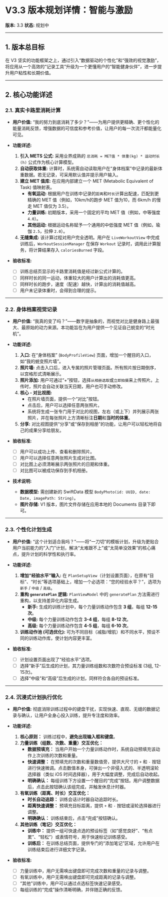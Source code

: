 # V3.3 版本规划详情：智能与激励

**版本:** 3.3
**状态:** 规划中

---

## 1. 版本总目标

在 V3 坚实的功能框架之上，通过引入“数据驱动的个性化”和“强效的视觉激励”，将应用从一个高效的“记录工具”升级为一个更懂用户的“智能健身伙伴”，进一步提升用户粘性和长期价值。

---

## 2. 核心功能详述

### 2.1. 真实卡路里消耗计算

- **用户价值:** “我的努力到底消耗了多少？”——为用户提供更精确、更个性化的能量消耗反馈，增强数据的可信度和参考价值，让用户的每一次流汗都能量化可见。

- **功能详述:**
  1.  **引入 METS 公式:** 采用业界成熟的 `总消耗 = MET值 * 体重(kg) * 运动时长(h)` 公式作为核心计算模型。
  2.  **自动获取体重:** 计算时，系统需自动读取用户在“身体档案”中记录的最新体重数据。若无记录，可采用默认值并提示用户输入。
  3.  **建立 MET 值库:** 在应用内部建立一个 MET (Metabolic Equivalent of Task) 值映射表。
      - **有氧运动:** 根据用户在训练中记录的`距离`和`时长`计算出配速，匹配到更精确的 MET 值（例如，10km/h的跑步 MET 值为10，而 6km/h 的慢走 MET 值仅为 3.5）。
      - **力量训练:** 初期版本，采用一个固定的平均 MET 值（例如，中等强度 `4.0`）。
      - **其他运动:** 根据运动名称赋予一个通用的中低强度 MET 值（例如，瑜伽 `2.5`，拉伸 `2.0`）。
  4.  **无缝集成:** 该计算过程对用户完全透明。用户在 `LiveWorkoutView` 中完成训练后，`WorkoutSessionManager` 在保存 `Workout` 记录时，调用此计算服务，将计算结果存入 `caloriesBurned` 字段。

- **验收标准:**
  - [ ] 训练总结页显示的卡路里消耗值是经过新公式计算的。
  - [ ] 同样时长的同一运动，体重较大的用户计算出的消耗值更高。
  - [ ] 同样时长的跑步，速度（配速）越快，计算出的消耗值越高。
  - [ ] 用户未记录体重时，会得到合理的提示。

---

### 2.2. 身体档案视觉记录

- **用户价值:** “我真的变了吗？”——数字是抽象的，而视觉对比是健身路上最强大、最原始的动力来源。本功能旨在为用户提供一个见证自己蜕变的“时光机”。

- **功能详述:**
  1.  **入口:** 在“身体档案” (`BodyProfileView`) 页面，增加一个醒目的入口，如“我的蜕变照片墙”。
  2.  **照片墙:** 点击入口后，进入专属的照片管理页面。所有照片按日期倒序，以宫格形式清晰展示。
  3.  **照片添加:** 用户可通过“+”按钮，选择`从相册选取`或`立即拍摄`来上传照片。上传时，照片会自动关联当天日期，用户也可手动修改。
  4.  **核心 - 对比视图:**
      - 在照片墙页面，提供一个“对比”按钮。
      - 点击后，用户可以选择任意两张照片。
      - 系统将生成一张专门用于对比的视图，左右（或上下）并列展示两张照片，并在每张照片上方清晰标注**日期**和**当时的体重**。
  5.  **分享:** 对比视图提供“分享”或“保存到相册”的功能，让用户可以轻松地将自己的成果分享给朋友。

- **验收标准:**
  - [ ] 用户可以成功上传、查看和删除照片。
  - [ ] 用户可以选择任意两张照片生成对比图。
  - [ ] 对比图上必须清晰展示两张照片的日期和体重。
  - [ ] 对比图可以被成功保存到手机相册。

- **技术说明:**
  - **数据模型:** 需创建新的 SwiftData 模型 `BodyPhoto(id: UUID, date: Date, imagePath: String)`。
  - **图片存储:** V1 版本，图片文件存储在应用本地的 Documents 目录下即可。

---

### 2.3. 个性化计划生成

- **用户价值:** “这个计划适合我吗？”——将“一刀切”的模板计划，升级为更贴合用户当前能力的“入门”计划，解决“太难跟不上”或“太简单没效果”的核心痛点，提升计划的科学性和执行率。

- **功能详述:**
  1.  **增加“经验水平”输入:** 在 `PlanSetupView`（计划设置页面），在原有“目标”、“时长”等选项基础上，增加一个必选项：“您的经验水平？”，选项为 `新手` / `中级` / `高级`。
  2.  **重构 `generatePlan` 逻辑:** `PlanViewModel` 中的 `generatePlan` 方法需进行重构，以支持差异化内容生成。
      - **新手:** 生成的训练计划中，每个力量训练动作包含 **3 组**，每组 **12-15 次**。
      - **中级:** 每个力量训练动作包含 **3-4 组**，每组 **8-12 次**。
      - **高级:** 每个力量训练动作包含 **4-5 组**，每组 **6-10 次**。
  3.  **训练动作池 (可选优化):** 可为不同目标（减脂/增肌）和不同水平，预设不同的训练动作库，使计划内容更丰富。

- **验收标准:**
  - [ ] 计划设置页面出现了“经验水平”选项。
  - [ ] 选择“新手”后生成的计划，其力量训练组数和次数符合预设标准 (3组, 12-15次)。
  - [ ] 选择“中级”和“高级”后生成的计划，同样符合各自的预设标准。

---

### 2.4. 沉浸式计划执行优化

- **用户价值:** 彻底消除训练过程中的键盘干扰，实现快速、直观、无缝的数据记录与确认，让用户全身心投入训练，提升专注度和效率。

- **功能详述:**
  1.  **核心原则：** 训练过程中，**避免出现输入框和键盘**。
  2.  **力量训练（组数、次数、重量）交互优化：**
      - **数据预填充：** 当用户开始一个力量训练动作时，系统自动预填充该动作上次训练的次数和重量。
      - **快速调整：** 在预填充的次数和重量数值旁，提供大尺寸的 `+` 和 `-` 按钮进行快速微调。点击数值本身，可弹出一个非侵入式的、半透明滚轮选择器（类似 iOS 时间选择器），用于大幅度调整，完成后自动收起。
      - **明确确认：** 每组训练下方设置一个醒目的“完成”按钮。用户调整数据后，点击此按钮确认该组完成，并触发休息计时器。
  3.  **有氧训练（距离、时长）交互优化：**
      - **时长自动追踪：** 训练会话计时器自动追踪时长。
      - **距离快速调整：** 预填充目标距离，提供 `+` 和 `-` 按钮或滚轮选择器进行调整。
      - **明确确认：** 训练结束后，点击“完成”按钮确认。
  4.  **其他训练（笔记）交互优化：**
      - **训练中：** 提供一组可快速点选的预设标签（如“感觉良好”、“有点累”、“轻松”）或表情符号，用于快速标记训练感受。
      - **训练后：** 在训练总结页面，提供专门的“添加笔记”区域，允许用户在训练结束后进行详细文字记录。

- **验收标准:**
  - [ ] 力量训练中，用户无需唤出键盘即可完成次数和重量的记录与调整。
  - [ ] 有氧训练中，用户无需唤出键盘即可完成距离的记录与调整。
  - [ ] “其他”训练中，用户可以通过点选标签快速记录感受。
  - [ ] 每组训练的“完成”操作清晰明确，并伴随正确的反馈。
